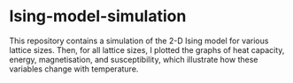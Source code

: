 # Ising-model-simulation
This repository contains a simulation of the 2-D Ising model for various lattice sizes. Then, for all lattice sizes, I plotted the graphs of heat capacity, energy, magnetisation, and susceptibility, which illustrate how these variables change with temperature.
